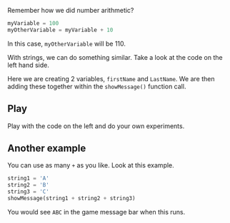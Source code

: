 Remember how we did number arithmetic?

```python
myVariable = 100
myOtherVariable = myVariable + 10
```

In this case, `myOtherVariable` will be 110.

With strings, we can do something similar. Take a look at the code on the left hand side.

Here we are creating 2 variables, `firstName` and `LastName`. We are then adding these together within the `showMessage()` function call.

## Play 
Play with the code on the left and do your own experiments.

## Another example
You can use as many `+` as you like. Look at this example.

```python
string1 = 'A'
string2 = 'B'
string3 = 'C'
showMessage(string1 + string2 + string3)
```

You would see `ABC` in the game message bar when this runs.